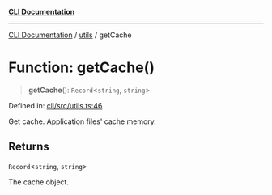 [**CLI Documentation**](../../README.md)

***

[CLI Documentation](../../README.md) / [utils](../README.md) / getCache

# Function: getCache()

> **getCache**(): `Record`\<`string`, `string`\>

Defined in: [cli/src/utils.ts:46](https://github.com/stonemjs/cli/blob/df49bf1f270a78a61946870e36ae0b10d02482b3/src/utils.ts#L46)

Get cache.
Application files' cache memory.

## Returns

`Record`\<`string`, `string`\>

The cache object.

